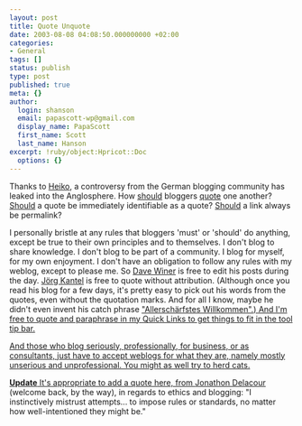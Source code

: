 ```yaml
---
layout: post
title: Quote Unquote
date: 2003-08-08 04:08:50.000000000 +02:00
categories:
- General
tags: []
status: publish
type: post
published: true
meta: {}
author:
  login: shanson
  email: papascott-wp@gmail.com
  display_name: PapaScott
  first_name: Scott
  last_name: Hanson
excerpt: !ruby/object:Hpricot::Doc
  options: {}
---
```

<p>Thanks to <a title="Been caught quoting by Heiko Hebig | hebig.com" href="http://www.hebig.com/archives/001360.html">Heiko</a>, a controversy from the German blogging community has leaked into the Anglosphere. How <a title="Das E-Business Weblog: Mal wieder: Zum Zitieren in Blogs" href="http://www.roell.net/weblog/archiv/2003/08/07/mal_wieder_zum_zitieren_in_blogs.shtml">should</a> bloggers <a title="Couchblog: Hunde die bellen" href="http://www.couchblog.de/couchblog/archives/2003/08/hunde_die_bellen.php">quote</a> one another? <a title="Das E-Business Weblog: Mal wieder: Zum Zitieren in Blogs" href="http://www.roell.net/weblog/archiv/2003/08/07/mal_wieder_zum_zitieren_in_blogs.shtml">Should</a> a quote be immediately identifiable as a quote? <a title="Das E-Business Weblog: Mal wieder: Zum Zitieren in Blogs" href="http://www.roell.net/weblog/archiv/2003/08/07/mal_wieder_zum_zitieren_in_blogs.shtml">Should</a> a link always be permalink?</p>
<p>I personally bristle at any rules that bloggers 'must' or 'should' do anything, except be true to their own principles and to themselves. I don't blog to share knowledge. I don't blog to be part of a community. I blog for myself, for my own enjoyment. I don't have an obligation to follow any rules with my weblog, except to please me. So <a title="Scripting News" href="http://www.scripting.com/">Dave Winer</a> is free to edit his posts during the day. <a title="Der Schockwellenreiter" href="http://www.schockwellenreiter.de/">Jörg Kantel</a> is free to quote without attribution. (Although once you read his blog for a few days, it's pretty easy to pick out his words from the quotes, even without the quotation marks. And for all I know, maybe he didn't even invent his catch phrase <a title="Google Search: "Allerschärfstes Willkommen"" href="http://www.google.com/search?num=50&hl=en&lr=&ie=ISO-8859-1&q=%22Allersch%E4rfstes Willkommen%22&btnG=Google Search">"Allerschärfstes Willkommen".) And I'm free to quote and paraphrase in my Quick Links to get things to fit in the tool tip bar.</p>
<p>And those who blog seriously, professionally, for business, or as consultants, just have to accept weblogs for what they are, namely mostly unserious and unprofessional. You might as well try to herd cats.</p>
<p><b>Update</b> It's appropriate to add a quote here, from <a title="Jonathon Delacour: Weblog Ethics" href="http://weblog.delacour.net/archives/2003/08/weblog_ethics.php">Jonathon Delacour</a> (welcome back, by the way), in regards to ethics and blogging: "I instinctively mistrust attempts... to impose rules or standards, no matter how well-intentioned they might be."</p>
